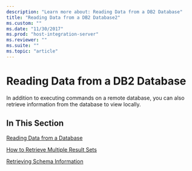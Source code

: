 ```yaml
---
description: "Learn more about: Reading Data from a DB2 Database"
title: "Reading Data from a DB2 Database2"
ms.custom: ""
ms.date: "11/30/2017"
ms.prod: "host-integration-server"
ms.reviewer: ""
ms.suite: ""
ms.topic: "article"
---
```

# Reading Data from a DB2 Database
In addition to executing commands on a remote database, you can also retrieve information from the database to view locally.  
  
## In This Section  
 [Reading Data from a Database](../core/reading-data-from-a-database1.md)  
  
 [How to Retrieve Multiple Result Sets](../core/how-to-retrieve-multiple-result-sets1.md)  
  
 [Retrieving Schema Information](../core/retrieving-schema-information1.md)
